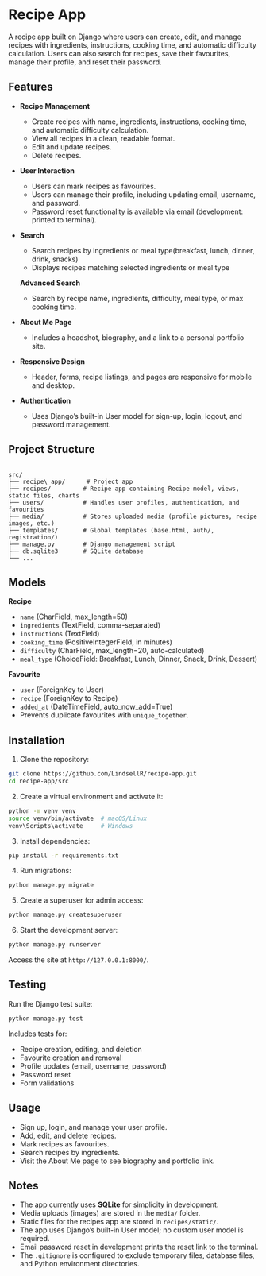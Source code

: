 # Recipe App
A recipe app built on Django where users can create, edit, and manage recipes with ingredients, instructions, cooking time, and automatic difficulty calculation. Users can also search for recipes, save their favourites, manage their profile, and reset their password.

## Features

- **Recipe Management**
  - Create recipes with name, ingredients, instructions, cooking time, and automatic difficulty calculation.
  - View all recipes in a clean, readable format.
  - Edit and update recipes.
  - Delete recipes.

- **User Interaction**
  - Users can mark recipes as favourites.
  - Users can manage their profile, including updating email, username, and password.
  - Password reset functionality is available via email (development: printed to terminal).

- **Search**
  - Search recipes by ingredients or meal type(breakfast, lunch, dinner, drink, snacks)
  - Displays recipes matching selected ingredients or meal type

  **Advanced Search**
  - Search by recipe name, ingredients, difficulty, meal type, or max cooking time.

- **About Me Page**
  - Includes a headshot, biography, and a link to a personal portfolio site.

- **Responsive Design**
  - Header, forms, recipe listings, and pages are responsive for mobile and desktop.

- **Authentication**
  - Uses Django’s built-in User model for sign-up, login, logout, and password management.

## Project Structure
```

src/
├── recipe\_app/      # Project app
├── recipes/         # Recipe app containing Recipe model, views, static files, charts
├── users/           # Handles user profiles, authentication, and favourites
├── media/           # Stores uploaded media (profile pictures, recipe images, etc.)
├── templates/       # Global templates (base.html, auth/, registration/)
├── manage.py        # Django management script
├── db.sqlite3       # SQLite database
└── ...

````

## Models

**Recipe**
- `name` (CharField, max_length=50)
- `ingredients` (TextField, comma-separated)
- `instructions` (TextField)
- `cooking_time` (PositiveIntegerField, in minutes)
- `difficulty` (CharField, max_length=20, auto-calculated)
- `meal_type` (ChoiceField: Breakfast, Lunch, Dinner, Snack, Drink, Dessert)

**Favourite**
- `user` (ForeignKey to User)
- `recipe` (ForeignKey to Recipe)
- `added_at` (DateTimeField, auto_now_add=True)
- Prevents duplicate favourites with `unique_together`.

## Installation

1. Clone the repository:

```bash
git clone https://github.com/LindsellR/recipe-app.git
cd recipe-app/src
````

2. Create a virtual environment and activate it:

```bash
python -m venv venv
source venv/bin/activate  # macOS/Linux
venv\Scripts\activate     # Windows
```

3. Install dependencies:

```bash
pip install -r requirements.txt
```

4. Run migrations:

```bash
python manage.py migrate
```

5. Create a superuser for admin access:

```bash
python manage.py createsuperuser
```

6. Start the development server:

```bash
python manage.py runserver
```

Access the site at `http://127.0.0.1:8000/`.

## Testing

Run the Django test suite:

```bash
python manage.py test
```

Includes tests for:

* Recipe creation, editing, and deletion
* Favourite creation and removal
* Profile updates (email, username, password)
* Password reset
* Form validations

## Usage

* Sign up, login, and manage your user profile.
* Add, edit, and delete recipes.
* Mark recipes as favourites.
* Search recipes by ingredients.
* Visit the About Me page to see biography and portfolio link.

## Notes

* The app currently uses **SQLite** for simplicity in development.
* Media uploads (images) are stored in the `media/` folder.
* Static files for the recipes app are stored in `recipes/static/`.
* The app uses Django’s built-in User model; no custom user model is required.
* Email password reset in development prints the reset link to the terminal.
* The `.gitignore` is configured to exclude temporary files, database files, and Python environment directories.

```

